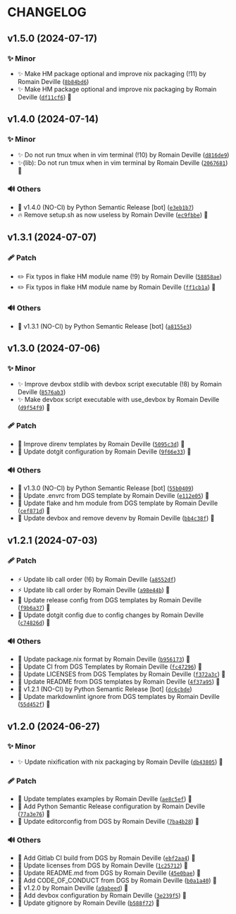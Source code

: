 <!-- markdownlint-disable-file -->
# CHANGELOG

## v1.5.0 (2024-07-17)

### ✨ Minor

  * ✨ Make HM package optional and improve nix packaging (!11) by Romain Deville ([`8b84bd6`](https://framagit.org/rdeville-public/dotfiles/direnv/-/commit/8b84bd639177a61b82e17cf75dc4b21a2dd0ddf3))
  * ✨ Make HM package optional and improve nix packaging by Romain Deville ([`df11cf6`](https://framagit.org/rdeville-public/dotfiles/direnv/-/commit/df11cf64008f8ad690ae879e908ba131ec21deeb)) 🔏

## v1.4.0 (2024-07-14)

### ✨ Minor

  * ✨ Do not run tmux when in vim terminal (!10) by Romain Deville ([`d816de9`](https://framagit.org/rdeville-public/dotfiles/direnv/-/commit/d816de95059e02fbddc1e33ecb28e3f3ebbf8b44))
  * ✨(lib): Do not run tmux when in vim terminal by Romain Deville ([`2067681`](https://framagit.org/rdeville-public/dotfiles/direnv/-/commit/20676814ac1420ab48452b85cf29482466f2616d)) 🔏

### 🔊 Others

  * 🔖 v1.4.0 (NO-CI) by Python Semantic Release [bot] ([`e3eb1b7`](https://framagit.org/rdeville-public/dotfiles/direnv/-/commit/e3eb1b71e1b245c4218e788eda18e7ba578bccc8))
  * 🔥 Remove setup.sh as now useless by Romain Deville ([`ec9fbbe`](https://framagit.org/rdeville-public/dotfiles/direnv/-/commit/ec9fbbe04c1112fba70fe5cbdfa0e698d472d89f)) 🔏

## v1.3.1 (2024-07-07)

### 🩹 Patch

  * ✏️ Fix typos in flake HM module name (!9) by Romain Deville ([`58858ae`](https://framagit.org/rdeville-public/dotfiles/direnv/-/commit/58858ae36bbc54f3a051d2ed25b5a5608d565710))
  * ✏️ Fix typos in flake HM module name by Romain Deville ([`ff1cb1a`](https://framagit.org/rdeville-public/dotfiles/direnv/-/commit/ff1cb1abaf2f99704b91824a94ff73c0923cbc1b)) 🔏

### 🔊 Others

  * 🔖 v1.3.1 (NO-CI) by Python Semantic Release [bot] ([`a8155e3`](https://framagit.org/rdeville-public/dotfiles/direnv/-/commit/a8155e302741f683950d00fd6bc7f7d9fde0e529))

## v1.3.0 (2024-07-06)

### ✨ Minor

  * ✨ Improve devbox stdlib with devbox script executable (!8) by Romain Deville ([`8576ab3`](https://framagit.org/rdeville-public/dotfiles/direnv/-/commit/8576ab35c719e63e41ed49048a5f445fae2e73f8))
  * ✨ Make devbox script executable with use_devbox by Romain Deville ([`d9f54f9`](https://framagit.org/rdeville-public/dotfiles/direnv/-/commit/d9f54f9529cca4402ec4673edd0f17edf8693288)) 🔏

### 🩹 Patch

  * 🍱 Improve direnv templates by Romain Deville ([`5095c3d`](https://framagit.org/rdeville-public/dotfiles/direnv/-/commit/5095c3d963af84e354e2efe01117cae49e3f0610)) 🔏
  * 🔧 Update dotgit configuration by Romain Deville ([`9f66e33`](https://framagit.org/rdeville-public/dotfiles/direnv/-/commit/9f66e338b73d0f1143ad5e568e88b11ec3a9c3a2)) 🔏

### 🔊 Others

  * 🔖 v1.3.0 (NO-CI) by Python Semantic Release [bot] ([`55b0409`](https://framagit.org/rdeville-public/dotfiles/direnv/-/commit/55b0409cd9e4f37a6c74cce6b329c1d6b554e020))
  * 🔨 Update .envrc from DGS template by Romain Deville ([`e112e05`](https://framagit.org/rdeville-public/dotfiles/direnv/-/commit/e112e051817dbd4aac066242a9853bed2037fd2d)) 🔏
  * 🔨 Update flake and hm module from DGS template by Romain Deville ([`cef871d`](https://framagit.org/rdeville-public/dotfiles/direnv/-/commit/cef871d63c0fa3727a7f1b4e27cd793bfbb50c65)) 🔏
  * 🔨 Update devbox and remove devenv by Romain Deville ([`bb4c38f`](https://framagit.org/rdeville-public/dotfiles/direnv/-/commit/bb4c38fbcea185b5a0fca3beaa18cacda04d6ed6)) 🔏

## v1.2.1 (2024-07-03)

### 🩹 Patch

  * ⚡️ Update lib call order (!6) by Romain Deville ([`a8552df`](https://framagit.org/rdeville-public/dotfiles/direnv/-/commit/a8552dfd12ff5897c69cf42891b95c617c06bca9))
  * ⚡️ Update lib call order by Romain Deville ([`a98e44b`](https://framagit.org/rdeville-public/dotfiles/direnv/-/commit/a98e44ba2d9160d2b157b8afcad87895117978f2)) 🔏
  * 🔧 Update release config from DGS templates by Romain Deville ([`f9b6a37`](https://framagit.org/rdeville-public/dotfiles/direnv/-/commit/f9b6a3763b537a79decec43d8927d41e3beeebab)) 🔏
  * 🔧 Update dotgit config due to config changes by Romain Deville ([`c74826d`](https://framagit.org/rdeville-public/dotfiles/direnv/-/commit/c74826d7579de804d1cb0de49afff47821a00bba)) 🔏

### 🔊 Others

  * 🎨 Update package.nix format by Romain Deville ([`b956173`](https://framagit.org/rdeville-public/dotfiles/direnv/-/commit/b95617361dd343faca6406ad5d4d604d2c2930b6)) 🔏
  * 👷 Update CI from DGS Templates by Romain Deville ([`fc47296`](https://framagit.org/rdeville-public/dotfiles/direnv/-/commit/fc47296959d2e04b8e1e932ab34f8278fd2bcc1e)) 🔏
  * 📄 Update LICENSES from DGS Templates by Romain Deville ([`f372a3c`](https://framagit.org/rdeville-public/dotfiles/direnv/-/commit/f372a3cd2690c50f2d81b604e7bcd8722195c8a0)) 🔏
  * 📝 Update README from DGS templates by Romain Deville ([`4f37a95`](https://framagit.org/rdeville-public/dotfiles/direnv/-/commit/4f37a957b576848731278277a5aa00d2a4a1100d)) 🔏
  * 🔖 v1.2.1 (NO-CI) by Python Semantic Release [bot] ([`dc6cbde`](https://framagit.org/rdeville-public/dotfiles/direnv/-/commit/dc6cbde0eef83f2f6fa1c71d7f235d0ab9c8a79e))
  * 🙈 Update markdownlint ignore from DGS templates by Romain Deville ([`55d452f`](https://framagit.org/rdeville-public/dotfiles/direnv/-/commit/55d452f7ba7c802cf318b8a063d36ae563b9e972)) 🔏

## v1.2.0 (2024-06-27)

### ✨ Minor

  * ✨ Update nixification with nix packaging by Romain Deville ([`db43805`](https://framagit.org/rdeville-public/dotfiles/direnv/-/commit/db438059ebdfb565c2cfbde5e566f872f3e352c0)) 🔏

### 🩹 Patch

  * 🍱 Update templates examples by Romain Deville ([`ae8c5ef`](https://framagit.org/rdeville-public/dotfiles/direnv/-/commit/ae8c5ef7b185838273224052b2c13337bff7eaab)) 🔏
  * 🔧 Add Python Semantic Release configuration by Romain Deville ([`77a3e76`](https://framagit.org/rdeville-public/dotfiles/direnv/-/commit/77a3e7654767bcfcba9b6b49f0b968f8f4d751cd)) 🔏
  * 🔧 Update editorconfig from DGS by Romain Deville ([`7ba4b28`](https://framagit.org/rdeville-public/dotfiles/direnv/-/commit/7ba4b28d89b5a509999a342a04a42b1600156ab7)) 🔏

### 🔊 Others

  * 👷 Add Gitlab CI build from DGS by Romain Deville ([`ebf2aa4`](https://framagit.org/rdeville-public/dotfiles/direnv/-/commit/ebf2aa48a81fc7ccb7051409924fe771e759f99c)) 🔏
  * 📄 Update licenses from DGS by Romain Deville ([`1c25712`](https://framagit.org/rdeville-public/dotfiles/direnv/-/commit/1c25712d4b9addbb97a6322a3a03cf49eb47473a)) 🔏
  * 📝 Update README.md from DGS by Romain Deville ([`45e0bae`](https://framagit.org/rdeville-public/dotfiles/direnv/-/commit/45e0bae97aa8146d1d3eba149b11b602ae704fe1)) 🔏
  * 📝 Add CODE_OF_CONDUCT from DGS by Romain Deville ([`b0a1a40`](https://framagit.org/rdeville-public/dotfiles/direnv/-/commit/b0a1a404db07f817c8d0d4508da33bb849e2c4eb)) 🔏
  * 🔖 v1.2.0 by Romain Deville ([`a9abeed`](https://framagit.org/rdeville-public/dotfiles/direnv/-/commit/a9abeed14784616e591b1d8299bf2f22e298f96d)) 🔏
  * 🔨 Add devbox configuration by Romain Deville ([`3e239f5`](https://framagit.org/rdeville-public/dotfiles/direnv/-/commit/3e239f58fef367d49d56557889b2c09ef0f051bc)) 🔏
  * 🙈 Update gitignore by Romain Deville ([`b588f72`](https://framagit.org/rdeville-public/dotfiles/direnv/-/commit/b588f7245672585ef46cfe3e0fc755083c0c0574)) 🔏
